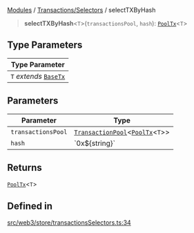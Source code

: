 [Modules](../../../README.md) / [Transactions/Selectors](../README.md) / selectTXByHash

> **selectTXByHash**\<`T`\>(`transactionsPool`, `hash`): [`PoolTx`](../../Slice/type-aliases/PoolTx.md)\<`T`\>

## Type Parameters

| Type Parameter |
| ------ |
| `T` *extends* [`BaseTx`](../../../TransactionAdapters/types/type-aliases/BaseTx.md) |

## Parameters

| Parameter | Type |
| ------ | ------ |
| `transactionsPool` | [`TransactionPool`](../../Slice/type-aliases/TransactionPool.md)\<[`PoolTx`](../../Slice/type-aliases/PoolTx.md)\<`T`\>\> |
| `hash` | \`0x$\{string\}\` |

## Returns

[`PoolTx`](../../Slice/type-aliases/PoolTx.md)\<`T`\>

## Defined in

[src/web3/store/transactionsSelectors.ts:34](https://github.com/bgd-labs/fe-shared/blob/09fc11c58abae5aa2af4d8b6d7c2f384460843a4/src/web3/store/transactionsSelectors.ts#L34)
